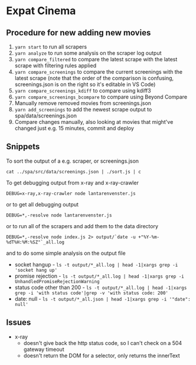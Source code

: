# Expat Cinema

## Procedure for new adding new movies

1. `yarn start` to run all scrapers
1. `yarn analyze` to run some analysis on the scraper log output
1. `yarn compare_filtered` to compare the latest scrape with the latest scrape with filtering rules applied
1. `yarn compare_screenings` to compare the current screenings with the latest scrape (note that the order of the comparison is confusing, screenings.json is on the right so it's editable in VS Code)
1. `yarn compare_screenings_kdiff` to compare using kdiff3
1. `yarn compare_screenings_bcompare` to compare using Beyond Compare
1. Manually remove removed movies from screenings.json
1. `yarn add_screenings` to add the newest scrape output to spa/data/screenings.json
1. Compare changes manually, also looking at movies that might've changed just e.g. 15 minutes, commit and deploy

## Snippets

To sort the output of a e.g. scraper, or screenings.json

```
cat ../spa/src/data/screenings.json | ./sort.js | c
```

To get debugging output from x-ray and x-ray-crawler

```
DEBUG=x-ray,x-ray-crawler node lantarenvenster.js
```

or to get all debugging output

```
DEBUG=*,-resolve node lantarenvenster.js
```

or to run all of the scrapers and add them to the data directory

```
DEBUG=*,-resolve node index.js 2> output/`date -u +"%Y-%m-%dT%H:%M:%SZ"`_all.log
```

and to do some simple analysis on the output file

- socket hangup - `ls -t output/*_all.log | head -1|xargs grep -i 'socket hang up'`
- promise rejection - `ls -t output/*_all.log | head -1|xargs grep -i UnhandledPromiseRejectionWarning`
- status code other than 200 - `ls -t output/*_all.log | head -1|xargs grep -i 'with status code'|grep -v 'with status code: 200'`
- date: null - `ls -t output/*_all.json | head -1|xargs grep -i '"date": null'`

## Issues

- x-ray
  - doesn't give back the http status code, so I can't check on a 504 gateway timeout
  - doesn't return the DOM for a selector, only returns the innerText
